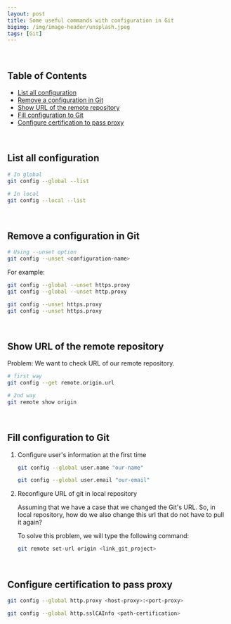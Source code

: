 ```yaml
---
layout: post
title: Some useful commands with configuration in Git
bigimg: /img/image-header/unsplash.jpeg
tags: [Git]
---
```




<br>

## Table of Contents
- [List all configuration](#list-all-configuration)
- [Remove a configuration in Git](#remove-a-configuration-in-git)
- [Show URL of the remote repository](#show-url-of-the-remote-repository)
- [Fill configuration to Git](#fill-configuration-to-git)
- [Configure certification to pass proxy](#configure-certification-to-pass-proxy)

<br>

## List all configuration

```bash
# In global
git config --global --list

# In local
git config --local --list
```

<br>

## Remove a configuration in Git

```bash
# Using --unset option
git config --unset <configuration-name>
```

For example:

```bash
git config --global --unset https.proxy
git config --global --unset http.proxy

git config --unset https.proxy
git config --unset https.proxy
```


<br>

## Show URL of the remote repository

Problem: We want to check URL of our remote repository.

```bash
# first way
git config --get remote.origin.url

# 2nd way
git remote show origin
```

<br>

## Fill configuration to Git

1. Configure user's information at the first time

    ```bash
    git config --global user.name "our-name"

    git config --global user.email "our-email"
    ```

2. Reconfigure URL of git in local repository

    Assuming that we have a case that we changed the Git's URL. So, in local repository, how do we also change this url that do not have to pull it again?

    To solve this problem, we will type the following command:

    ```bash
    git remote set-url origin <link_git_project>
    ```

<br>

## Configure certification to pass proxy

```bash
git config --global http.proxy <host-proxy>:<port-proxy>

git config --global http.sslCAInfo <path-certification>
```
